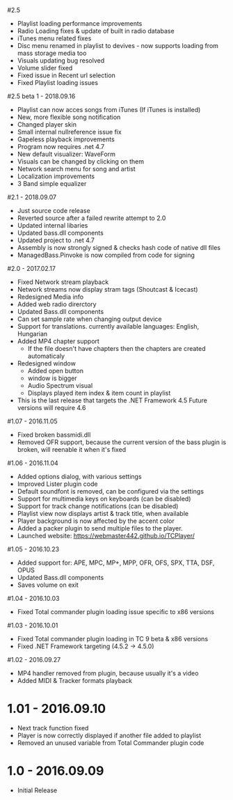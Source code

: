 #2.5
 * Playlist loading performance improvements
 * Radio Loading fixes & update of built in radio database
 * iTunes menu related fixes
 * Disc menu renamed in playlist to devives - now supports loading from mass storage media too
 * Visuals updating bug resolved
 * Volume slider fixed
 * Fixed issue in Recent url selection
 * Fixed Playlist loading issues

#2.5 beta 1 - 2018.09.16
 * Playlist can now acces songs from iTunes (If iTunes is installed)
 * New, more flexible song notification
 * Changed player skin
 * Small internal nullreference issue fix
 * Gapeless playback improvements
 * Program now requires .net 4.7
 * New default visualizer: WaveForm
 * Visuals can be changed by clicking on them
 * Network search menu for song and artist
 * Localization improvements
 * 3 Band simple equalizer

#2.1 - 2018.09.07
 * Just source code release
 * Reverted source after a failed rewrite attempt to 2.0
 * Updated internal libaries
 * Updated bass.dll components
 * Updated project to .net 4.7
 * Assembly is now strongly signed & checks hash code of native dll files
 * ManagedBass.Pinvoke is now compiled from code for signing

#2.0 - 2017.02.17
 * Fixed Network stream playback
 * Network streams now display stram tags (Shoutcast & Icecast)
 * Redesigned Media info
 * Added web radio direrctory
 * Updated Bass.dll components
 * Can set sample rate when changing output device
 * Support for translations. currently available languages: English, Hungarian
 * Added MP4 chapter support
	- If the file doesn't have chapters then the chapters are created automaticaly
 * Redesigned window
	- Added open button
	- window is bigger
	- Audio Spectrum visual
	- Displays played item index & item count in playlist
 * This is the last release that targets the .NET Framework 4.5 Future versions will require 4.6

#1.07 - 2016.11.05
 * Fixed broken bassmidi.dll
 * Removed OFR support, because the current version of the bass plugin is broken, will reenable it when it's fixed
 
#1.06 - 2016.11.04

 * Added options dialog, with various settings
 * Improved Lister plugin code
 * Default soundfont is removed, can be configured via the settings
 * Support for multimedia keys on keyboards (can be disabled)
 * Support for track change notifications (can be disabled)
 * Playlist view now displays artist & track title, when available
 * Player background is now affected by the accent color
 * Added a packer plugin to send multiple files to the player.
 * Launched website: https://webmaster442.github.io/TCPlayer/

#1.05 - 2016.10.23

 * Added support for: APE, MPC, MP+, MPP, OFR, OFS, SPX, TTA, DSF, OPUS
 * Updated Bass.dll components
 * Saves volume on exit

#1.04 - 2016.10.03

 * Fixed Total commander plugin loading issue specific to x86 versions

#1.03 - 2016.10.01

 * Fixed Total commander plugin loading in TC 9 beta & x86 versions
 * Fixed .NET Framework targeting (4.5.2 -> 4.5.0)

#1.02 - 2016.09.27

 * MP4 handler removed from plugin, because usually it's a video
 * Added MIDI & Tracker formats playback

# 1.01 - 2016.09.10
 
 * Next track function fixed
 * Player is now correctly displayed if another file added to playlist
 * Removed an unused variable from Total Commander plugin code

# 1.0 - 2016.09.09

 * Initial Release
